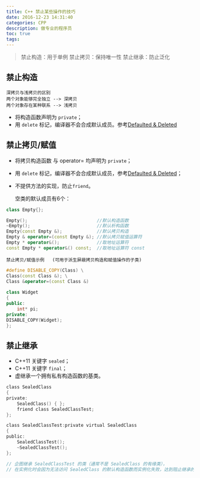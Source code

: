 ```yaml
---
title: C++ 禁止某些操作的技巧
date: 2016-12-23 14:31:40
categories: CPP
description: 做专业的程序员
toc: true
tags:
---
```


> 禁止构造：用于单例
> 禁止拷贝：保持唯一性
> 禁止继承：防止泛化
<!--More-->

## 禁止构造
	深拷贝与浅拷贝的区别
	两个对象能够完全独立 --> 深拷贝
	两个对象存在某种联系 --> 浅拷贝
+ 将构造函数声明为 `private`；
+ 用 `delete` 标记，编译器不会合成默认成员。参考[Defaulted & Deleted](https://xautshuanglong.github.io/2016/12/26/CPlusPlus/CPP11新特性/)

## 禁止拷贝/赋值
+ 将拷贝构造函数 与 operator= 均声明为 `private`；
+ 用 `delete` 标记，编译器不会合成默认成员，参考[Defaulted & Deleted](https://xautshuanglong.github.io/2016/12/26/CPlusPlus/CPP11新特性/)；
+ 不提供方法的实现，防止`friend`。


	空类的默认成员有6个：

``` cpp
class Empty{};

Empty();                          //默认构造函数
~Empty();                         //默认析构函数
Empty(const Empty &);             //默认拷贝构造
Empty & operator=(const Empty &); //默认拷贝赋值运算符
Empty * operator&();              //取地址运算符
const Empty * operator&() const;  //取地址运算符 const
```
	禁止拷贝/赋值示例   (可用于派生屏蔽拷贝构造和赋值操作的子类)
``` cpp
#define DISABLE_COPY(Class) \
Class(const Class &); \
Class &operator=(const Class &)
 
class Widget  
{  
public:  
    int* pi;  
private:  
DISABLE_COPY(Widget);
};
```

## 禁止继承
+ C++11 关键字 `sealed`；
+ C++11 关键字 `final`；
+ 虚继承一个拥有私有构造函数的基类。

``` c
class SealedClass
{
private:
	SealedClass() { };
	friend class SealedClassTest;
};

class SealedClassTest:private virtual SealedClass
{
public:
	SealedClassTest();
	~SealedClassTest();
};

// 企图继承 SealedClassTest 的类（通常不是 SealedClass 的有缘类），
// 在实例化时会因为无法访问 SealedClass 的默认构造函数而实例化失败，达到阻止继承的目的。
```

